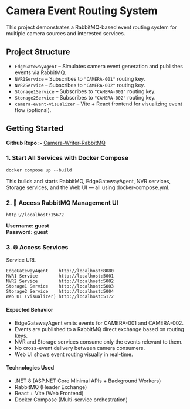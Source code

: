#  Camera Event Routing System

This project demonstrates a RabbitMQ-based event routing system for multiple camera sources and interested services.

##  Project Structure

- `EdgeGatewayAgent` – Simulates camera event generation and publishes events via RabbitMQ.
- `NVR1Service`     – Subscribes to `"CAMERA-001"` routing key.
- `NVR2Service`     – Subscribes to `"CAMERA-002"` routing key.
- `Storage1Service` – Subscribes to `"CAMERA-001"` routing key.
- `Storage2Service` – Subscribes to `"CAMERA-002"` routing key.
- `camera-event-visualizer` – Vite + React frontend for visualizing event flow (optional).


##  Getting Started

**Github Repo :-**  [ Camera-Writer-RabbitMQ](https://github.com/chirag-memariya/Camera-Writer-RabbitMQ)  
### 1. Start All Services with Docker Compose
    docker compose up --build
This builds and starts RabbitMQ, EdgeGatewayAgent, NVR services, Storage services, and the Web UI — all using docker-compose.yml.

### 2. 🐰 Access RabbitMQ Management UI
    http://localhost:15672

**Username: guest**     
**Password: guest**

### 3. 🌐 Access Services
Service	URL

    EdgeGatewayAgent	http://localhost:8080
    NVR1 Service	    http://localhost:5001
    NVR2 Service	    http://localhost:5002
    Storage1 Service	http://localhost:5003
    Storage2 Service	http://localhost:5004
    Web UI (Visualizer)	http://localhost:5172

#### Expected Behavior
- EdgeGatewayAgent emits events for CAMERA-001 and CAMERA-002.
- Events are published to a RabbitMQ direct exchange based on routing keys.
- NVR and Storage services consume only the events relevant to them.
- No cross-event delivery between camera consumers.
- Web UI shows event routing visually in real-time.

#### Technologies Used
- .NET 8 (ASP.NET Core Minimal APIs + Background Workers)
- RabbitMQ (Header Exchange)
- React + Vite (Web Frontend)
- Docker Compose (Multi-service orchestration)

